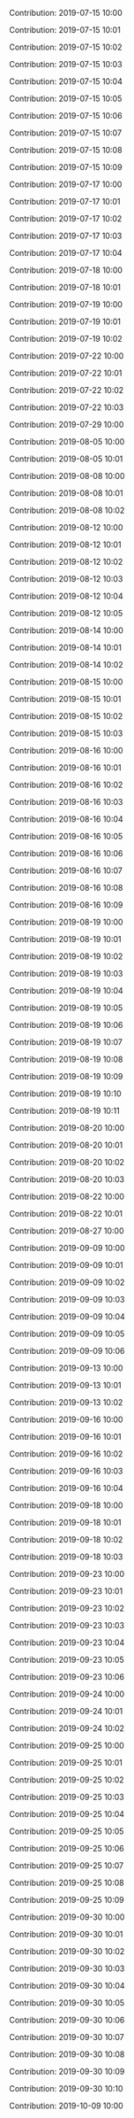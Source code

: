 Contribution: 2019-07-15 10:00

Contribution: 2019-07-15 10:01

Contribution: 2019-07-15 10:02

Contribution: 2019-07-15 10:03

Contribution: 2019-07-15 10:04

Contribution: 2019-07-15 10:05

Contribution: 2019-07-15 10:06

Contribution: 2019-07-15 10:07

Contribution: 2019-07-15 10:08

Contribution: 2019-07-15 10:09

Contribution: 2019-07-17 10:00

Contribution: 2019-07-17 10:01

Contribution: 2019-07-17 10:02

Contribution: 2019-07-17 10:03

Contribution: 2019-07-17 10:04

Contribution: 2019-07-18 10:00

Contribution: 2019-07-18 10:01

Contribution: 2019-07-19 10:00

Contribution: 2019-07-19 10:01

Contribution: 2019-07-19 10:02

Contribution: 2019-07-22 10:00

Contribution: 2019-07-22 10:01

Contribution: 2019-07-22 10:02

Contribution: 2019-07-22 10:03

Contribution: 2019-07-29 10:00

Contribution: 2019-08-05 10:00

Contribution: 2019-08-05 10:01

Contribution: 2019-08-08 10:00

Contribution: 2019-08-08 10:01

Contribution: 2019-08-08 10:02

Contribution: 2019-08-12 10:00

Contribution: 2019-08-12 10:01

Contribution: 2019-08-12 10:02

Contribution: 2019-08-12 10:03

Contribution: 2019-08-12 10:04

Contribution: 2019-08-12 10:05

Contribution: 2019-08-14 10:00

Contribution: 2019-08-14 10:01

Contribution: 2019-08-14 10:02

Contribution: 2019-08-15 10:00

Contribution: 2019-08-15 10:01

Contribution: 2019-08-15 10:02

Contribution: 2019-08-15 10:03

Contribution: 2019-08-16 10:00

Contribution: 2019-08-16 10:01

Contribution: 2019-08-16 10:02

Contribution: 2019-08-16 10:03

Contribution: 2019-08-16 10:04

Contribution: 2019-08-16 10:05

Contribution: 2019-08-16 10:06

Contribution: 2019-08-16 10:07

Contribution: 2019-08-16 10:08

Contribution: 2019-08-16 10:09

Contribution: 2019-08-19 10:00

Contribution: 2019-08-19 10:01

Contribution: 2019-08-19 10:02

Contribution: 2019-08-19 10:03

Contribution: 2019-08-19 10:04

Contribution: 2019-08-19 10:05

Contribution: 2019-08-19 10:06

Contribution: 2019-08-19 10:07

Contribution: 2019-08-19 10:08

Contribution: 2019-08-19 10:09

Contribution: 2019-08-19 10:10

Contribution: 2019-08-19 10:11

Contribution: 2019-08-20 10:00

Contribution: 2019-08-20 10:01

Contribution: 2019-08-20 10:02

Contribution: 2019-08-20 10:03

Contribution: 2019-08-22 10:00

Contribution: 2019-08-22 10:01

Contribution: 2019-08-27 10:00

Contribution: 2019-09-09 10:00

Contribution: 2019-09-09 10:01

Contribution: 2019-09-09 10:02

Contribution: 2019-09-09 10:03

Contribution: 2019-09-09 10:04

Contribution: 2019-09-09 10:05

Contribution: 2019-09-09 10:06

Contribution: 2019-09-13 10:00

Contribution: 2019-09-13 10:01

Contribution: 2019-09-13 10:02

Contribution: 2019-09-16 10:00

Contribution: 2019-09-16 10:01

Contribution: 2019-09-16 10:02

Contribution: 2019-09-16 10:03

Contribution: 2019-09-16 10:04

Contribution: 2019-09-18 10:00

Contribution: 2019-09-18 10:01

Contribution: 2019-09-18 10:02

Contribution: 2019-09-18 10:03

Contribution: 2019-09-23 10:00

Contribution: 2019-09-23 10:01

Contribution: 2019-09-23 10:02

Contribution: 2019-09-23 10:03

Contribution: 2019-09-23 10:04

Contribution: 2019-09-23 10:05

Contribution: 2019-09-23 10:06

Contribution: 2019-09-24 10:00

Contribution: 2019-09-24 10:01

Contribution: 2019-09-24 10:02

Contribution: 2019-09-25 10:00

Contribution: 2019-09-25 10:01

Contribution: 2019-09-25 10:02

Contribution: 2019-09-25 10:03

Contribution: 2019-09-25 10:04

Contribution: 2019-09-25 10:05

Contribution: 2019-09-25 10:06

Contribution: 2019-09-25 10:07

Contribution: 2019-09-25 10:08

Contribution: 2019-09-25 10:09

Contribution: 2019-09-30 10:00

Contribution: 2019-09-30 10:01

Contribution: 2019-09-30 10:02

Contribution: 2019-09-30 10:03

Contribution: 2019-09-30 10:04

Contribution: 2019-09-30 10:05

Contribution: 2019-09-30 10:06

Contribution: 2019-09-30 10:07

Contribution: 2019-09-30 10:08

Contribution: 2019-09-30 10:09

Contribution: 2019-09-30 10:10

Contribution: 2019-10-09 10:00

